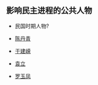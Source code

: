 ## 影响民主进程的公共人物

* 民国时期人物?

* [陈丹青](chendanqing.md)
* [于建嵘](yujianrong.md)
* [袁立](yuanli.md)
* [罗玉凤](luoyufeng.md)
